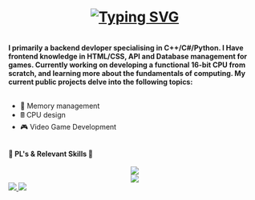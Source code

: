 <h1 align="center"> 
  <a href="https://git.io/typing-svg"><img src="https://readme-typing-svg.herokuapp.com?font=Righteous&size=35&duration=3000&pause=1000&color=24F4F7&center=true&vCenter=true&width=435&lines=Greetings+Traveller+%F0%9F%A7%99" alt="Typing SVG" /></a>
</h1>
<br>

<div align="left"> 
  <b>I primarily a backend devloper specialising in C++/C#/Python. I Have frontend knowledge in HTML/CSS, API and Database management for games. Currently working on developing a functional 16-bit CPU from scratch, and learning more about the fundamentals of computing. My current public projects delve into the following topics:</b>
</div>

<br>

<div align="left">
  <ul>
    <li>🧠 Memory management</li>
    <li>🖩 CPU design</li>
    <li>🎮 Video Game Development</li>
  </ul>
</div>

<br>

<div align="center>
  <hr style="border: 5px solid white;">
  <b>🤖 PL's & Relevant Skills 🤖</b>
</div>

<br>

<div align="center">
  <img src="https://skillicons.dev/icons?i=cpp,cs,blender,docker,html,java,php">
  <br>
  <img src="https://skillicons.dev/icons?i=ps,py,unity,vscode,eclipse">
</div>

<div align="left"> 
  <a href="mailto:gideon232ict@gmail.com">
    <img src="https://img.shields.io/badge/Gmail-D14836?style=for-the-badge&logo=gmail&logoColor=white"/>
  </a>
  <a href="https://www.linkedin.com/in/cgideon/">
    <img src="https://img.shields.io/badge/LinkedIn-0077B5?style=for-the-badge&logo=linkedin&logoColor=white" />
  </a>
</div>



